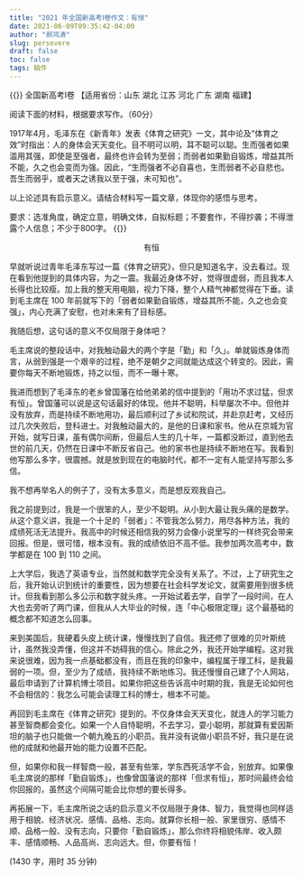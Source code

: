```yaml
---
title: "2021 年全国新高考Ⅰ卷作文：有恒"
date: 2021-06-09T09:35:42-04:00
author: "郝鸿涛"
slug: persevere
draft: false
toc: false
tags: 稿件
---
```

{{<block class="note">}}
全国新高考Ⅰ卷 【适用省份：山东 湖北 江苏 河北 广东 湖南 福建】

阅读下面的材料，根据要求写作。（60分）

1917年4月，毛泽东在《新青年》发表《体育之研究》一文，其中论及“体育之效”时指出：人的身体会天天变化。目不明可以明，耳不聪可以聪。生而强者如果滥用其强，即使是至强者，最终也许会转为至弱；而弱者如果勤自锻炼，增益其所不能，久之也会变而为强。因此，“生而强者不必自喜也，生而弱者不必自悲也。吾生而弱乎，或者天之诱我以至于强，未可知也”。

以上论述具有启示意义。请结合材料写一篇文章，体现你的感悟与思考。

要求：选准角度，确定立意，明确文体，自拟标题；不要套作，不得抄袭；不得泄露个人信息；不少于800字。
{{<end>}}

<center>有恒</center>

早就听说过青年毛泽东写过一篇《体育之研究》，但只是知道名字，没去看过。现在看到他提到的具体内容，为之一震。我最近身体不好，觉得很虚弱，而且我本人长得也比较瘦。加上我的整天用电脑，视力下降，整个人精气神都觉得在下垂。读到毛主席在 100 年前就写下的「弱者如果勤自锻炼，增益其所不能，久之也会变强」，内心充满了安慰，也对未来有了目标感。

我随后想，这句话的意义不仅局限于身体吧？

毛主席说的整段话中，对我触动最大的两个字是「勤」和「久」。单就锻炼身体而言，从弱到强是一个艰辛的过程，绝不是朝夕之间就能达成这个转变的。因此，需要你每天不断地锻炼，持之以恒，而不一曝十寒。

我进而想到了毛泽东的老乡曾国藩在给他弟弟的信中提到的「用功不求过猛，但求有恒」。曾国藩可以说是这句话最好的体现。他并不聪明，科举屡次不中。但他并没有放弃，而是持续不断地用功，最后顺利过了乡试和院试，并赴京赶考，又经历过几次失败后，登科进士。对我触动最大的，是他的日课和家书。他从在京城为官开始，就写日课，虽有偶尔间断，但最后人生的几十年，一篇都没断过，直到他去世的前几天，仍然在日课中不断反省自己。他的家书也是持续不断地在写。我看到他写那么多字，很震撼。就是放到现在的电脑时代，都不一定有人能坚持写那么多信。

我不想再举名人的例子了，没有太多意义，而是想反观我自己。

我之前提到过，我是一个很笨的人，至少不聪明。从小到大最让我头痛的是数学。从这个意义讲，我是一个十足的「弱者」：不管我怎么努力，用尽各种方法，我的成绩死活无法提升。我高中的时候还相信我的努力会像小说里写的一样终究会带来回报。但是，很可惜，根本没有。我的成绩依旧不高不低。我参加两次高考中，数学都是在 100 到 110 之间。

上大学后，我选了英语专业，当然就和数学完全没有关系了。不过，上了研究生之后，我开始认识到统计的重要性，因为想要在社会科学发论文，就需要用到很多统计。但我看到那么多公示和数字就头疼。一开始试着去学，自学了一段时间，在人大也去旁听了两门课，但我从人大毕业的时候，连「中心极限定理」这个最基础的概念都不知道怎么回事。

来到美国后，我硬着头皮上统计课，慢慢找到了自信。我还修了很难的贝叶斯统计，虽然我没弄懂，但这并不妨碍我的信心。除此之外，我还开始学编程。这对我来说很难，因为我一点基础都没有，而且在我的印象中，编程属于理工科，是我最弱的一项。但，至少为了成绩，我持续不断地练习。我还慢慢自己建了个人网站，最后申请到了计算机博士项目。如果你把这些告诉高中时期的我，我是无论如何也不会相信的：我怎么可能会读理工科的博士，根本不可能。

再回到毛主席在《体育之研究》提到的。不仅身体会天天变化，就连人的学习能力甚至智商都会变化。如果一个人自恃聪明，不去学习，耍小聪明，那就算有爱因斯坦的脑子也只能做一个朝九晚五的小职员。我并没有说做小职员不好，我只是在说他的成就和他最开始的能力设置不匹配。

但，如果你和我一样智商一般，甚至有些笨，学东西死活学不会，别放弃。如果像毛主席说的那样「勤自锻炼」，也像曾国藩说的那样「但求有恒」，那时间最终会给你回报的，虽然这个间隔可能会比你想的要长得多。

再拓展一下，毛主席所说之话的启示意义不仅局限于身体、智力，我觉得也同样适用于相貌、经济状况、感情、品格、志向。就算你长相一般、家里很穷、感情不顺、品格一般、没有志向，只要你「勤自锻炼」，那么你终将相貌伟岸、收入颇丰、感情顺畅、人品高尚、志向远大。但，你要有恒！

(1430 字，用时 35 分钟)